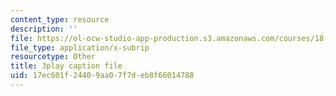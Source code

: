 ```yaml
---
content_type: resource
description: ''
file: https://ol-ocw-studio-app-production.s3.amazonaws.com/courses/18-01sc-single-variable-calculus-fall-2010/17ec601f24409aa07f7deb8f66014788_sRIDVAcoG5A.srt
file_type: application/x-subrip
resourcetype: Other
title: 3play caption file
uid: 17ec601f-2440-9aa0-7f7d-eb8f66014788
---
```

